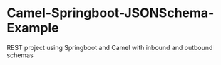 # Camel-Springboot-JSONSchema-Example
REST project using Springboot and Camel with inbound and outbound schemas
